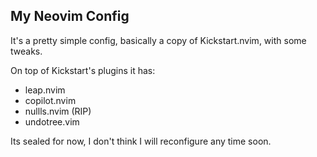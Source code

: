 ## My Neovim Config

It's a pretty simple config, basically a copy of Kickstart.nvim, with some tweaks.

On top of Kickstart's plugins it has:
- leap.nvim
- copilot.nvim
- nullls.nvim (RIP)
- undotree.vim

Its sealed for now, I don't think I will reconfigure any time soon.
